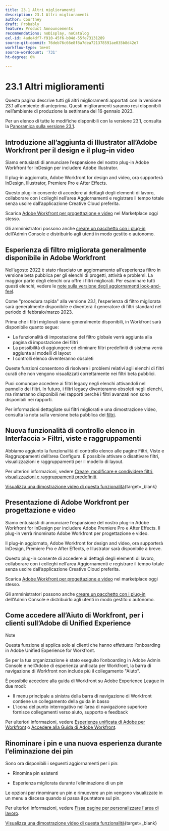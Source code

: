 ```yaml
---
title: 23.1 Altri miglioramenti
description: 23.1 Altri miglioramenti
author: Courtney
draft: Probably
feature: Product Announcements
recommendations: noDisplay, noCatalog
exl-id: 4ade4df7-f910-45f6-b04d-55fe73131289
source-git-commit: 76deb76c66e8f8a7dea721378591ae035b8d42e7
workflow-type: tm+mt
source-wordcount: '731'
ht-degree: 0%

---
```


# 23.1 Altri miglioramenti

Questa pagina descrive tutti gli altri miglioramenti apportati con la versione 23.1 all’ambiente di anteprima. Questi miglioramenti saranno resi disponibili nell’ambiente di produzione la settimana del 16 gennaio 2023.

Per un elenco di tutte le modifiche disponibili con la versione 23.1, consulta la [Panoramica sulla versione 23.1](/help/quicksilver/product-announcements/product-releases/23.1-release-activity/23-1-release-overview.md).

## Introduzione all’aggiunta di Illustrator all’Adobe Workfront per il design e il plug-in video

Siamo entusiasti di annunciare l’espansione del nostro plug-in Adobe Workfront for InDesign per includere Adobe Illustrator.

Il plug-in aggiornato, Adobe Workfront for design and video, ora supporterà InDesign, Illustrator, Premiere Pro e After Effects.

Questo plug-in consente di accedere ai dettagli degli elementi di lavoro, collaborare con i colleghi nell’area Aggiornamenti e registrare il tempo totale senza uscire dall’applicazione Creative Cloud preferita.

Scarica [Adobe Workfront per progettazione e video](https://exchange.adobe.com/apps/cc/108938/adobe-workfront-for-design-and-video) nel Marketplace oggi stesso.

Gli amministratori possono anche [creare un pacchetto con i plug-in](https://helpx.adobe.com/in/enterprise/using/manage-extensions.html) dell&#39;Admin Console e distribuirlo agli utenti in modo gestito o autonomo.

## Esperienza di filtro migliorata generalmente disponibile in Adobe Workfront

Nell’agosto 2022 è stato rilasciato un aggiornamento all’esperienza filtro in versione beta pubblica per gli elenchi di progetti, attività e problemi. La maggior parte degli elenchi ora offre i filtri migliorati. Per esaminare tutti questi elenchi, vedere le [note sulla versione degli aggiornamenti look-and-feel](/help/quicksilver/product-announcements/product-releases/23.1-release-activity/23-1-look-and-feel-updates.md).

Come &quot;procedura rapida&quot; alla versione 23.1, l’esperienza di filtro migliorata sarà generalmente disponibile e diventerà il generatore di filtri standard nel periodo di febbraio/marzo 2023.

Prima che i filtri migliorati siano generalmente disponibili, in Workfront sarà disponibile quanto segue:

* La funzionalità di impostazione del filtro globale verrà aggiunta alla pagina di impostazione dei filtri
* La possibilità di aggiungere ed eliminare filtri predefiniti di sistema verrà aggiunta ai modelli di layout
* I controlli elenco diventeranno obsoleti

Queste funzioni consentono di risolvere i problemi relativi agli elenchi di filtri curati che non vengono visualizzati correttamente nei filtri beta pubblici.

Puoi comunque accedere ai filtri legacy negli elenchi attivandoli nel pannello dei filtri. In futuro, i filtri legacy diventeranno obsoleti negli elenchi, ma rimarranno disponibili nei rapporti perché i filtri avanzati non sono disponibili nei rapporti.

Per informazioni dettagliate sui filtri migliorati e una dimostrazione video, consulta la nota sulla versione beta pubblica dei [filtri](/help/quicksilver/product-announcements/product-releases/22.4-release-activity/22-4-project-enhancements.md).

## Nuova funzionalità di controllo elenco in Interfaccia > Filtri, viste e raggruppamenti

Abbiamo aggiunto la funzionalità di controllo elenco alle pagine Filtri, Viste e Raggruppamenti dell’area Configura. È possibile attivare o disattivare filtri, visualizzazioni e raggruppamenti per il modello di layout.

Per ulteriori informazioni, vedere [Creare, modificare e condividere filtri, visualizzazioni e raggruppamenti predefiniti](/help/quicksilver/administration-and-setup/set-up-workfront/configure-system-defaults/create-and-share-default-fvgs.md).

[Visualizza una dimostrazione video di questa funzionalità](https://video.tv.adobe.com/v/3412057/){target=_blank}

## Presentazione di Adobe Workfront per progettazione e video

Siamo entusiasti di annunciare l’espansione del nostro plug-in Adobe Workfront for InDesign per includere Adobe Premiere Pro e After Effects. Il plug-in verrà rinominato Adobe Workfront per progettazione e video.

Il plug-in aggiornato, Adobe Workfront for design and video, ora supporterà InDesign, Premiere Pro e After Effects, e Illustrator sarà disponibile a breve.

Questo plug-in consente di accedere ai dettagli degli elementi di lavoro, collaborare con i colleghi nell’area Aggiornamenti e registrare il tempo totale senza uscire dall’applicazione Creative Cloud preferita.

Scarica [Adobe Workfront per progettazione e video](https://exchange.adobe.com/apps/cc/108938/adobe-workfront-for-design-and-video) nel marketplace oggi stesso.

Gli amministratori possono anche [creare un pacchetto con i plug-in](https://helpx.adobe.com/in/enterprise/using/manage-extensions.html) dell&#39;Admin Console e distribuirlo agli utenti in modo gestito o autonomo.

## Come accedere all’Aiuto di Workfront, per i clienti sull’Adobe di Unified Experience

>[!NOTE]
>
>Questa funzione si applica solo ai clienti che hanno effettuato l’onboarding in Adobe Unified Experience for Workfront.

Se per la tua organizzazione è stato eseguito l’onboarding in Adobe Admin Console e nell’Adobe di esperienza unificata per Workfront, la barra di navigazione di Workfront non include più il collegamento &quot;Aiuto&quot;.

È possibile accedere alla guida di Workfront su Adobe Experience League in due modi:

* Il menu principale a sinistra della barra di navigazione di Workfront contiene un collegamento della guida in basso
* L’icona del punto interrogativo nell’area di navigazione superiore fornisce collegamenti verso aiuto, supporto e feedback

Per ulteriori informazioni, vedere [Esperienza unificata di Adobe per Workfront](/help/quicksilver/workfront-basics/navigate-workfront/workfront-navigation/adobe-unified-experience.md) o [Accedere alla Guida di Adobe Workfront](/help/quicksilver/workfront-basics/navigate-workfront/workfront-navigation/access-workfront-help.md).

## Rinominare i pin e una nuova esperienza durante l’eliminazione dei pin

Sono ora disponibili i seguenti aggiornamenti per i pin:

* Rinomina pin esistenti

* Esperienza migliorata durante l’eliminazione di un pin

Le opzioni per rinominare un pin e rimuovere un pin vengono visualizzate in un menu a discesa quando si passa il puntatore sul pin.

Per ulteriori informazioni, vedere [Fissa pagine per personalizzare l&#39;area di lavoro](/help/quicksilver/workfront-basics/the-new-workfront-experience/pin-pages.md).

[Visualizza una dimostrazione video di questa funzionalità](https://video.tv.adobe.com/v/3412389/){target=_blank}
